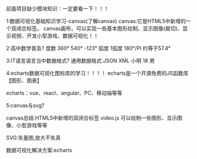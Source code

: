 前面项目缺少模块知识：一定要看一下！！！

1:数据可视化基础知识学习-canvas(了解canvas)
canvas:它是HTML5中新增的一个双闭合标签。
canvas画布，可以实现一些基本图形绘制、显示图像(裁切)、显示视频、开发小型游戏、数据可视化！！

2:高中数学普及?
度数 360° 540° -123°
弧度
1弧度 180°/PI 约等于57.4°

3:IT语言语言当中数据格式?
通用数据格式:JSON
XML
<Student>
<name>小明</name>
<age>18</age>
<sex>男</sex>
</Student>

4:echarts数据可视化图标库的学习！！！！
echarts是一个开源免费的JS函数库【图形、图表】

echarts：vue、react、angular、PC、移动端等等

5:canvas与svg?

canvas总结:HTML5中新增的双闭合标签 video.js
可以绘制一些图形、显示图像、小型游戏等等

SVG:矢量图,放大不失真

数据可视化解决方案:echarts


